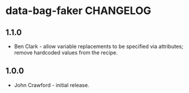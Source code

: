 data-bag-faker CHANGELOG
========================

1.1.0
-----
- Ben Clark - allow variable replacements to be specified via attributes; remove
  hardcoded values from the recipe.

1.0.0
-----
- John Crawford - initial release.
